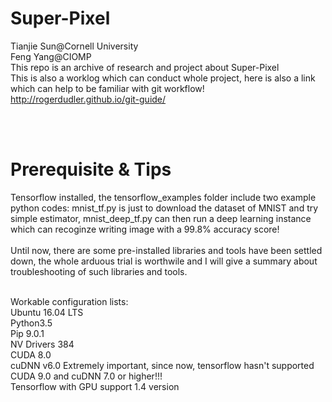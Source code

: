 # Super-Pixel
Tianjie Sun@Cornell University <br /> Feng Yang@CIOMP <br />
This repo is an archive of research and project about Super-Pixel <br />
This is also a worklog which can conduct whole project, here is also a link which can help to be familiar with git workflow!
http://rogerdudler.github.io/git-guide/

<br />
<br />

# Prerequisite & Tips

Tensorflow installed, the tensorflow_examples folder include two example python codes: mnist_tf.py is just to download the dataset of MNIST and try simple estimator, mnist_deep_tf.py can then run a deep learning instance which can recoginze writing image with a 99.8% accuracy score! <br />
<br />
Until now, there are some pre-installed libraries and tools have been settled down, the whole arduous trial is worthwile and I will give a summary about troubleshooting of such libraries and tools.

<br />
Workable configuration lists:<br />
Ubuntu 16.04 LTS<br />
Python3.5<br />
Pip 9.0.1<br />
NV Drivers 384<br />
CUDA 8.0<br />
cuDNN v6.0 Extremely important, since now, tensorflow hasn't supported CUDA 9.0 and cuDNN 7.0 or higher!!!<br />
Tensorflow with GPU support 1.4 version<br /> 
